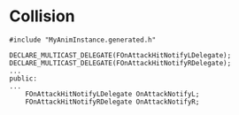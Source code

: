 # Collision
	#include "MyAnimInstance.generated.h"
	
	DECLARE_MULTICAST_DELEGATE(FOnAttackHitNotifyLDelegate);
	DECLARE_MULTICAST_DELEGATE(FOnAttackHitNotifyRDelegate);
	...
	public:
	...
		FOnAttackHitNotifyLDelegate OnAttackNotifyL;
		FOnAttackHitNotifyRDelegate OnAttackNotifyR;
